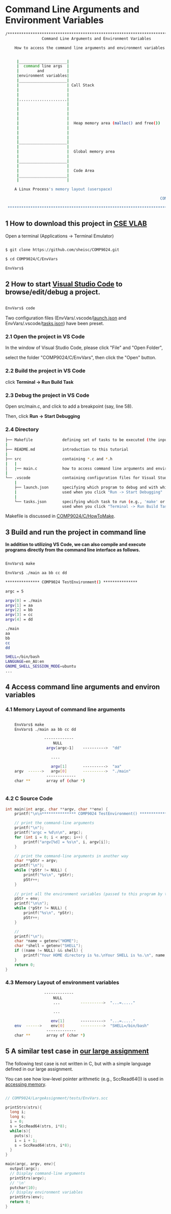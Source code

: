 # Command Line Arguments and Environment Variables

``` sh
/****************************************************************************************
                Command Line Arguments and Environment Variables

    How to access the command line arguments and environment variables in C.


     |_____________________|
     |  command line args  |
     |        and          |
     |environment variables|
     |_____________________| 
     |                     | Call Stack
     |                     |  
     |                     |  
     |.....................| 
     |                     |
     |                     |  
     |                     |   
     |                     |
     |                     |  Heap memory area (malloc() and free())
     |                     |
     |                     |  
     |                     |   
     |_____________________| 
     |                     |
     |                     |  Global memory area
     |                     |  
     |_____________________|  
     |                     |
     |                     |  Code Area
     |_____________________| 
     |                     |

    A Linux Process's memory layout (userspace)

                                                                    COMP9024

 ******************************************************************************************/

``` 



## 1 How to download this project in [CSE VLAB](https://vlabgateway.cse.unsw.edu.au/)

Open a terminal (Applications -> Terminal Emulator)

```sh

$ git clone https://github.com/sheisc/COMP9024.git

$ cd COMP9024/C/EnvVars

EnvVars$ 

```


## 2 How to start [Visual Studio Code](https://code.visualstudio.com/) to browse/edit/debug a project.


```sh

EnvVars$ code

```

Two configuration files (EnvVars/.vscode/[launch.json](https://code.visualstudio.com/docs/cpp/launch-json-reference) and EnvVars/.vscode/[tasks.json](https://code.visualstudio.com/docs/editor/tasks)) have been preset.



### 2.1 Open the project in VS Code

In the window of Visual Studio Code, please click "File" and "Open Folder",

select the folder "COMP9024/C/EnvVars", then click the "Open" button.


### 2.2 Build the project in VS Code

click **Terminal -> Run Build Task**


### 2.3 Debug the project in VS Code

Open src/main.c, and click to add a breakpoint (say, line 58).

Then, click **Run -> Start Debugging**


### 2.4 Directory

```sh
├── Makefile             defining set of tasks to be executed (the input file of the 'make' command)
|
├── README.md            introduction to this tutorial
|
├── src                  containing *.c and *.h
|   |
│   |── main.c           how to access command line arguments and environment variables
|
└── .vscode              containing configuration files for Visual Studio Code
    |
    ├── launch.json      specifying which program to debug and with which debugger,
    |                    used when you click "Run -> Start Debugging"
    |
    └── tasks.json       specifying which task to run (e.g., 'make' or 'make clean')
                         used when you click "Terminal -> Run Build Task" or "Terminal -> Run Task"
```

Makefile is discussed in [COMP9024/C/HowToMake](../../C/HowToMake/README.md).


## 3 Build and run the project in command line

**In addition to utilizing VS Code, we can also compile and execute programs directly from the command line interface as follows.**

``` sh

EnvVars$ make

EnvVars$ ./main aa bb cc dd

*************** COMP9024 TestEnvironment() ***************

argc = 5

argv[0] = ./main
argv[1] = aa
argv[2] = bb
argv[3] = cc
argv[4] = dd

./main
aa
bb
cc
dd

SHELL=/bin/bash
LANGUAGE=en_AU:en
GNOME_SHELL_SESSION_MODE=ubuntu
...


```

## 4 Access command line arguments and environ variables



### 4.1 Memory Layout of command line arguments

```sh

    EnvVars$ make
    EnvVars$ ./main aa bb cc dd

                 -------------
                     NULL
                  argv[argc-1]    ---------->  "dd"

                    ....

                    argv[1]       ---------->  "aa"
    argv  ------>   argv[0]       ---------->  "./main"
                  -------------     
    char **       array of (char *)            
    
```

### 4.2 C Source Code

```C
int main(int argc, char **argv, char **env) {    
    printf("\n\n*************** COMP9024 TestEnvironment() ***************\n\n");

    // print the command-line arguments
    printf("\n");
    printf("argc = %d\n\n", argc);
    for (int i = 0; i < argc; i++) {
        printf("argv[%d] = %s\n", i, argv[i]);        
    }

    // print the command-line arguments in another way
    char **pStr = argv;
    printf("\n");
    while (*pStr != NULL) {
        printf("%s\n", *pStr);
        pStr++;
    }
   
    // print all the environment variables (passed to this program by the shell)
    pStr = env;
    printf("\n\n");
    while (*pStr != NULL) {
        printf("%s\n", *pStr);
        pStr++;
    }

    //
    printf("\n");
    char *name = getenv("HOME");
    char *shell = getenv("SHELL");
    if ((name != NULL) && shell) {
        printf("Your HOME directory is %s.\nYour SHELL is %s.\n", name, shell);    
    }  
    return 0;
}
```


### 4.3 Memory Layout of environment variables

```sh
                 -------------
                     NULL
                     ...         ---------->  "...=....."

                     ...

                    env[1]       ---------->  "...=....."
    env  ------>    env[0]       ---------->  "SHELL=/bin/bash"
                  -------------     
    char **       array of (char *) 
```


## 5 A similar test case in [our large assignment](../../LargeAssignment/tests/EnvVars.scc)

The following test case is not written in C, but with a simple language defined in our large assignment.

You can see how low-level pointer arithmetic (e.g., SccRead64()) is used in [accessing memory](../../C/AccessMemory/README.md).

```C

// COMP9024/LargeAssignment/tests/EnvVars.scc

printStrs(strs){
  long i;
  long s;
  i = 0;
  s = SccRead64(strs, i*8);
  while(s){
    puts(s);
    i = i + 1;
    s = SccRead64(strs, i*8);
  }
}

main(argc, argv, env){
  output(argc);
  // Display command-line arguments
  printStrs(argv);
  // '\n'
  putchar(10);
  // Display environment variables
  printStrs(env);
  return 0;
}

```